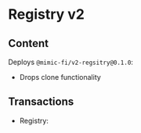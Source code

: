 # Registry v2

## Content

Deploys `@mimic-fi/v2-regsitry@0.1.0`:
- Drops clone functionality

## Transactions

- Registry: 
